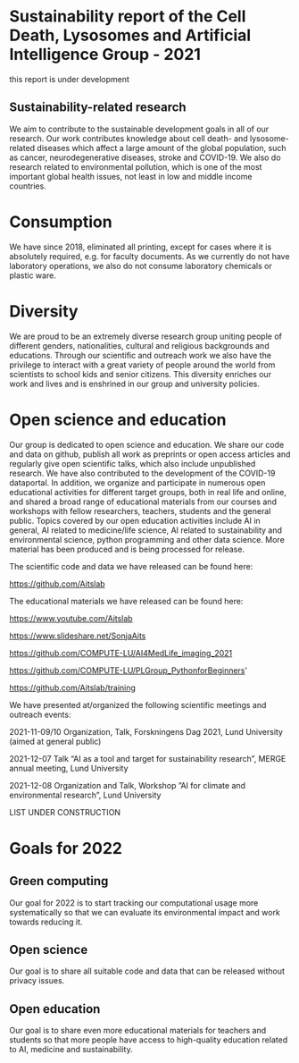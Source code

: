 # Sustainability report of the Cell Death, Lysosomes and Artificial Intelligence Group - 2021
this report is under development

## Sustainability-related research
We aim to contribute to the sustainable development goals in all of our research. Our work contributes knowledge about cell death- and lysosome-related diseases which affect a large amount of the global population, such as cancer, neurodegenerative diseases, stroke and COVID-19. We also do research related to environmental pollution, which is one of the most important global health issues, not least in low and middle income countries.

# Consumption
We have since 2018, eliminated all printing, except for cases where it is absolutely required, e.g. for faculty documents. As we currently do not have laboratory operations, we also do not consume laboratory chemicals or plastic ware.

# Diversity
We are proud to be an extremely diverse research group uniting people of different genders, nationalities, cultural and religious backgrounds and educations. Through our scientific and outreach work we also have the privilege to interact with a great variety of people around the world from scientists to school kids and senior citizens. This diversity enriches our work and lives and is enshrined in our group and university policies.

# Open science and education
Our group is dedicated to open science and education. We share our code and data on github, publish all work as preprints or open access articles and regularly give open scientific talks, which also include unpublished research. We have also contributed to the development of the COVID-19 dataportal.
In addition, we organize and participate in numerous open educational activities for different target groups, both in real life and online, and shared a broad range of educational materials from our courses and workshops with fellow researchers, teachers, students and the general public. Topics covered by our open education activities include AI in general, AI related to medicine/life science, AI related to sustainability and environmental science, python programming and other data science. More material has been produced and is being processed for release.

The scientific code and data we have released can be found here:

https://github.com/Aitslab

The educational materials we have released can be found here:

https://www.youtube.com/Aitslab

https://www.slideshare.net/SonjaAits

https://github.com/COMPUTE-LU/AI4MedLife_imaging_2021

https://github.com/COMPUTE-LU/PLGroup_PythonforBeginners'

https://github.com/Aitslab/training


We have presented at/organized the following scientific meetings and outreach events:

2021-11-09/10     Organization, Talk, Forskningens Dag 2021, Lund University (aimed at general public)

2021-12-07	      Talk “AI as a tool and target for sustainability research”, MERGE annual meeting, Lund University

2021-12-08	      Organization and Talk, Workshop ”AI for climate and environmental research”, Lund University

LIST UNDER CONSTRUCTION


# Goals for 2022
## Green computing

Our goal for 2022 is to start tracking our computational usage more systematically so that we can evaluate its environmental impact and work towards reducing it.

## Open science

Our goal is to share all suitable code and data that can be released without privacy issues.

## Open education

Our goal is to share even more educational materials for teachers and students so that more people have access to high-quality education related to AI, medicine and sustainability.



